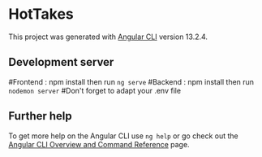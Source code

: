 # HotTakes

This project was generated with [Angular CLI](https://github.com/angular/angular-cli) version 13.2.4.

## Development server
#Frontend : npm install then run `ng serve` 
#Backend : npm install then run `nodemon server`
#Don't forget to adapt your .env file 

## Further help

To get more help on the Angular CLI use `ng help` or go check out the [Angular CLI Overview and Command Reference](https://angular.io/cli) page.

